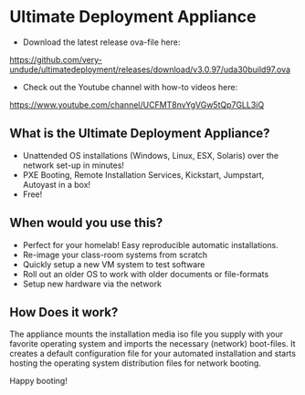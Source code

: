 # Ultimate Deployment Appliance

* Download the latest release ova-file here:

https://github.com/very-undude/ultimatedeployment/releases/download/v3.0.97/uda30build97.ova

* Check out the Youtube channel with how-to videos here:

https://www.youtube.com/channel/UCFMT8nvYgVGw5tQp7GLL3iQ

## What is the Ultimate Deployment Appliance?

* Unattended OS installations (Windows, Linux, ESX, Solaris) over the network set-up in minutes!
* PXE Booting, Remote Installation Services, Kickstart, Jumpstart, Autoyast in a box!
* Free!

## When would you use this?

* Perfect for your homelab! Easy reproducible automatic installations.
* Re-image your class-room systems from scratch
* Quickly setup a new VM system to test software
* Roll out an older OS to work with older documents or file-formats
* Setup new hardware via the network

## How Does it work?

The appliance mounts the installation media iso file you supply with your favorite operating system and
imports the necessary (network) boot-files. It creates a default configuration file for
your automated installation and starts hosting the operating system distribution files for
network booting.

Happy booting!
